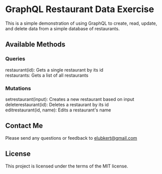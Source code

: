 # GraphQL Restaurant Data Exercise
This is a simple demonstration of using GraphQL to create, read, update, and delete data from a simple database of restaurants.

## Available Methods
### Queries
restaurant(id): Gets a single restaurant by its id <br>
restaurants: Gets a list of all restaurants

### Mutations
setrestaurant(input): Creates a new restaurant based on input<br>
deleterestaurant(id): Deletes a restaurant by its id<br>
editrestaurant(id, name): Edits a restaurant's name

## Contact Me
Please send any questions or feedback to elubkert@gmail.com

## License
This project is licensed under the terms of the MIT license.